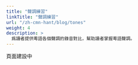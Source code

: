 ```yaml
---
title: "聲調練習"
linkTitle: "聲調練習"
url: "/zh-cmn-hant/blog/tones"
weight: 4
description: >
  爲讀者提供粵語各個聲調的錄音對比，幫助讀者掌握粵語聲調。
---
```


頁面建設中
